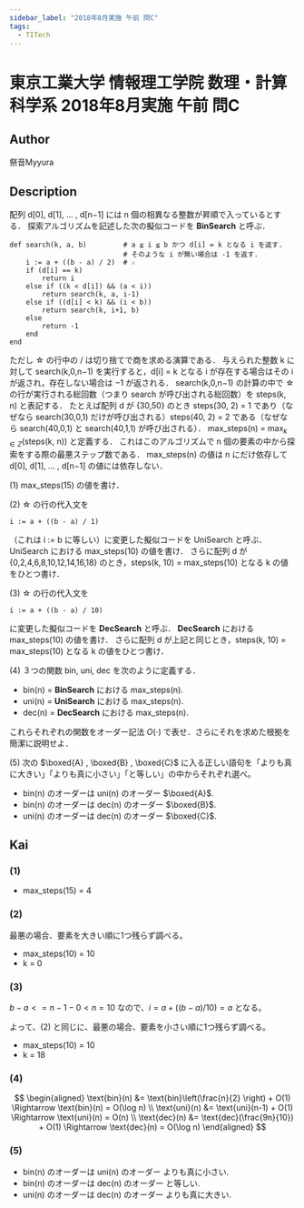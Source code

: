 ```yaml
---
sidebar_label: "2018年8月実施 午前 問C"
tags:
  - TITech
---
```

# 東京工業大学 情報理工学院 数理・計算科学系 2018年8月実施 午前 問C

## **Author**
祭音Myyura

## **Description**
配列 d\[0\], d\[1\], ... , d\[n−1\] には n 個の相異なる整数が昇順で入っているとする．
探索アルゴリズムを記述した次の擬似コードを **BinSearch** と呼ぶ．

```text
def search(k, a, b)         # a ≦ i ≦ b かつ d[i] = k となる i を返す.
                            # そのような i が無い場合は -1 を返す.
    i := a + ((b - a) / 2)  # ☆
    if (d[i] == k)
        return i
    else if ((k < d[i]) && (a < i))
        return search(k, a, i-1)
    else if ((d[i] < k) && (i < b))
        return search(k, i+1, b)
    else
        return -1
    end
end
```

ただし ☆ の行中の / は切り捨てで商を求める演算である．
与えられた整数 k に対して search(k,0,n−1) を実行すると，d\[i\] = k となる i が存在する場合はその i が返され，存在しない場合は −1 が返される．
search(k,0,n−1) の計算の中で ☆ の行が実行される総回数（つまり search が呼び出される総回数）を steps(k, n) と表記する．
たとえば配列 d が {30,50} のとき steps(30, 2) = 1 であり（なぜなら search(30,0,1) だけが呼び出される）steps(40, 2) = 2 である（なぜなら search(40,0,1) と search(40,1,1) が呼び出される）．
max_steps(n) = $\max_{k \in Z}$(steps(k, n)) と定義する．
これはこのアルゴリズムで n 個の要素の中から探索をする際の最悪ステップ数である．
max_steps(n) の値は n にだけ依存して d\[0\], d\[1\], ... , d\[n−1\] の値には依存しない．

(1) max_steps(15) の値を書け．

(2) ☆ の行の代入文を

    i := a + ((b - a) / 1)

（これは i := b に等しい）に変更した擬似コードを UniSearch と呼ぶ．UniSearch における max_steps(10) の値を書け．
さらに配列 d が {0,2,4,6,8,10,12,14,16,18} のとき，steps(k, 10) = max_steps(10) となる k の値をひとつ書け．

(3) ☆ の行の代入文を

    i := a + ((b - a) / 10)

に変更した擬似コードを **DecSearch** と呼ぶ．
**DecSearch** における max_steps(10) の値を書け．
さらに配列 d が上記と同じとき，steps(k, 10) = max_steps(10) となる k の値をひとつ書け．

(4) ３つの関数 bin, uni, dec を次のように定義する．

- bin(n) = **BinSearch** における max_steps(n).
- uni(n) = **UniSearch** における max_steps(n).
- dec(n) = **DecSearch** における max_steps(n).

これらそれぞれの関数をオーダー記法 $O(\cdot)$ で表せ．さらにそれを求めた根拠を簡潔に説明せよ．

(5) 次の $\boxed{A} , \boxed{B} , \boxed{C}$ に入る正しい語句を「よりも真に大きい」「よりも真に小さい」「と等しい」の中からそれぞれ選べ。

- bin(n) のオーダーは uni(n) のオーダー $\boxed{A}$.
- bin(n) のオーダーは dec(n) のオーダー $\boxed{B}$.
- uni(n) のオーダーは dec(n) のオーダー $\boxed{C}$.


## **Kai**
### (1)
- max_steps(15) = 4

### (2)
最悪の場合、要素を大きい順に1つ残らず調べる。

- max_steps(10) = 10
- k = 0

### (3)
$b - a <= n - 1 - 0 < n = 10$ なので、$i = a + ((b - a) / 10) = a$ となる。

よって、(2) と同じに、最悪の場合、要素を小さい順に1つ残らず調べる。

- max_steps(10) = 10
- k = 18

### (4)

$$
\begin{aligned}
\text{bin}(n) &= \text{bin}\left(\frac{n}{2} \right) + O(1) \Rightarrow \text{bin}(n) = O(\log n) \\
\text{uni}(n) &= \text{uni}(n-1) + O(1) \Rightarrow \text{uni}(n) = O(n) \\
\text{dec}(n) &= \text{dec}(\frac{9n}{10}) + O(1) \Rightarrow \text{dec}(n) = O(\log n)
\end{aligned}
$$

### (5)

- bin(n) のオーダーは uni(n) のオーダー よりも真に小さい.
- bin(n) のオーダーは dec(n) のオーダー と等しい.
- uni(n) のオーダーは dec(n) のオーダー よりも真に大きい.